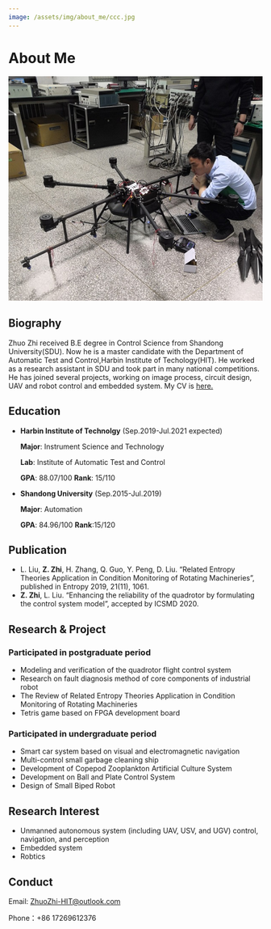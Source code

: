 ```yaml
---
image: /assets/img/about_me/ccc.jpg
---
```


# About Me
![myself](/assets/img/about_me/ccc.jpg)
## Biography
Zhuo Zhi received B.E degree in Control Science from Shandong University(SDU). Now he is a master candidate with the Department of Automatic Test and Control,Harbin Institute of Techology(HIT). He worked as a research assistant in SDU and took part in many national competitions. He has joined several projects, working on image process, circuit design, UAV and robot control and embedded system. My CV is [here.](https://github.com/ZhuoZhi-HIT/myself/blob/master/assets/img/CV.pdf)
## Education
* **Harbin Institute of Technolgy** (Sep.2019-Jul.2021 expected)

    **Major**: Instrument Science and Technology
	
    **Lab**: Institute of Automatic Test and Control
	
    **GPA**: 88.07/100 **Rank**: 15/110
* **Shandong University** (Sep.2015-Jul.2019)

    **Major**: Automation
	
    **GPA**: 84.96/100 **Rank**:15/120
## Publication
* L. Liu, **Z. Zhi**, H. Zhang, Q. Guo, Y. Peng, D. Liu. “Related Entropy Theories Application in Condition Monitoring of Rotating Machineries”, published in Entropy 2019, 21(11), 1061.
* **Z. Zhi**, L. Liu. “Enhancing the reliability of the quadrotor by formulating the control system model”, accepted by ICSMD 2020.

## Research & Project
###  Participated in postgraduate period
* Modeling and verification of the quadrotor flight control system
* Research on fault diagnosis method of core components of industrial robot
* The Review of Related Entropy Theories Application in Condition Monitoring of Rotating Machineries
* Tetris game based on FPGA development board

###  Participated in undergraduate period
* Smart car system based on visual and electromagnetic navigation
* Multi-control small garbage cleaning ship
* Development of Copepod Zooplankton Artificial Culture System
* Development on Ball and Plate Control System
* Design of Small Biped Robot

## Research Interest
* Unmanned autonomous system (including UAV, USV, and UGV) control,  navigation, and perception
* Embedded system
* Robtics 

## Conduct
Email: ZhuoZhi-HIT@outlook.com

Phone：+86 17269612376